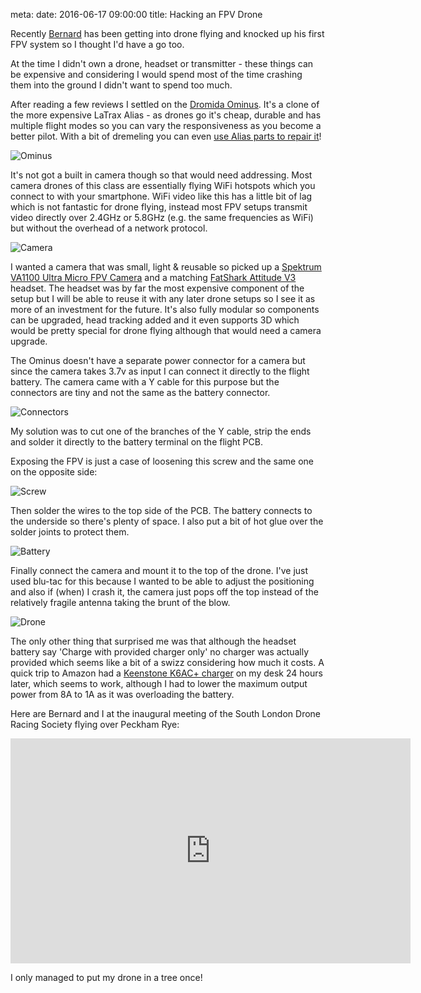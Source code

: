 meta:
  date: 2016-06-17 09:00:00
  title: Hacking an FPV Drone

Recently [Bernard](https://twitter.com/_bmordan) has been getting into drone flying and knocked up his first FPV system
so I thought I'd have a go too.

At the time I didn't own a drone, headset or transmitter - these things can be expensive and considering I would spend
most of the time crashing them into the ground I didn't want to spend too much.

After reading a few reviews I settled on the [Dromida Ominus](https://www.amazon.co.uk/Dromida-Ominus-UAV-Quadcopter-Green/dp/B00NHLALDK).  It's a clone of the more expensive LaTrax Alias - as drones go it's cheap, durable and has multiple flight
modes so you can vary the responsiveness as you become a better pilot.  With a bit of dremeling you can even
[use Alias parts to repair it](https://www.youtube.com/watch?v=1hANFkxQlhs)!

![Ominus](./img/hacking-an-fpv-drone/ominus.jpg)

It's not got a built in camera though so that would need addressing.  Most camera drones of this class are essentially
flying WiFi hotspots which you connect to with your smartphone.  WiFi video like this has a little bit of lag which is
not fantastic for drone flying, instead most FPV setups transmit video directly over 2.4GHz or 5.8GHz (e.g. the same
frequencies as WiFi) but without the overhead of a network protocol.

![Camera](./img/hacking-an-fpv-drone/camera.jpg)

I wanted a camera that was small, light & reusable so picked up a [Spektrum VA1100 Ultra Micro FPV Camera](http://www.wheelspinmodels.co.uk/i/237470/) and a matching [FatShark Attitude V3](https://www.amazon.co.uk/fatshark-Attitude-Goggles-Headset-Modular/dp/B01F2XKVI0/ref=sr_1_1?ie=UTF8&qid=1466162102&sr=8-1&keywords=fatshark+attitude+v3) headset.  The headset was by far the most expensive component of the setup but I will be able to reuse it
with any later drone setups so I see it as more of an investment for the future.  It's also fully modular so components
can be upgraded, head tracking added and it even supports 3D which would be pretty special for drone flying although
that would need a camera upgrade.

The Ominus doesn't have a separate power connector for a camera but since the camera takes 3.7v as input I can connect
it directly to the flight battery.  The camera came with a Y cable for this purpose but the connectors are tiny and
not the same as the battery connector.

![Connectors](./img/hacking-an-fpv-drone/connectors.jpg)

My solution was to cut one of the branches of the Y cable, strip the ends and
solder it directly to the battery terminal on the flight PCB.

Exposing the FPV is just a case of loosening this screw and the same one on the opposite side:

![Screw](./img/hacking-an-fpv-drone/screw.jpg)

Then solder the wires to the top side of the PCB.  The battery connects to the underside so there's plenty of space. I
also put a bit of hot glue over the solder joints to protect them.

![Battery](./img/hacking-an-fpv-drone/battery.jpg)

Finally connect the camera and mount it to the top of the drone.  I've just used blu-tac for this because I wanted to be
able to adjust the positioning and also if (when) I crash it, the camera just pops off the top instead of the relatively
fragile antenna taking the brunt of the blow.

![Drone](./img/hacking-an-fpv-drone/drone.jpg)

The only other thing that surprised me was that although the headset battery say 'Charge with provided charger only' no
charger was actually provided which seems like a bit of a swizz considering how much it costs.  A quick trip to Amazon
had a [Keenstone K6AC+ charger](https://www.amazon.co.uk/UPGRADED-Keenstone®-Universal-Discharger-Powerful/dp/B015DKGZK0)
on my desk 24 hours later, which seems to work, although I had to lower the maximum output power from 8A to 1A as it was
overloading the battery.

Here are Bernard and I at the inaugural meeting of the South London Drone Racing Society flying over Peckham Rye:

<iframe width="640" height="360" src="https://www.youtube.com/embed/aOJb2tB2iAU" frameborder="0" allowfullscreen></iframe>

I only managed to put my drone in a tree once!
